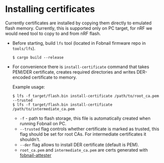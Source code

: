 # Installing certificates

Currently certificates are installed by copying them directly to emulated flash
memory. Currently, this is supported only on PC target, for nRF we would need
tool to copy to and from nRF flash.

* Before starting, build `lfs` tool (located in Fobnail firmware repo in
  `tools/lfs`).

  ```shell
  $ cargo build --release
  ```

* For convenience there is `install-certificate` command that takes PEM/DER
  certificate, creates required directories and writes DER-encoded certificate
  to memory.

  Example usage:

  ```shell
  $ lfs -f target/flash.bin install-certificate /path/to/root_ca.pem --trusted
  $ lfs -f target/flash.bin install-certificate /path/to/intermediate_ca.pem
  ```

  * `-f` - path to flash storage, this file is automatically created when
    running Fobnail on PC.
  * `--trusted` flag controls whether certificate is marked as trusted, this
    flag should be set for root CAs. For intermediate certificates it shouldn't.
  * `--der` flag allows to install DER certificate (default is PEM).
  * `root_ca.pem` and `intermediate_ca.pem` are certs generated with
    [fobnail-attester](https://github.com/fobnail/fobnail-attester)
